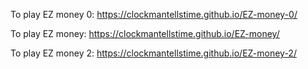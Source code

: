 To play EZ money 0: https://clockmantellstime.github.io/EZ-money-0/ 

To play EZ money: https://clockmantellstime.github.io/EZ-money/ 

To play EZ money 2: https://clockmantellstime.github.io/EZ-money-2/

